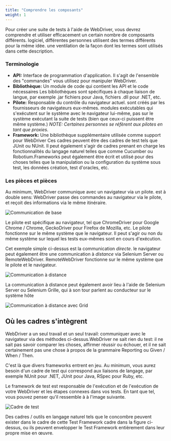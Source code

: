 ```yaml
---
title: "Comprendre les composants"
weight: 1
---
```


Pour créer une suite de tests à l'aide de WebDriver, vous devrez comprendre et
utiliser efficacement un certain nombre de composants différents.
logiciel, différentes personnes utilisent des termes différents pour la même idée.
une ventilation de la façon dont les termes sont utilisés dans cette description.

### Terminologie

* **API:** Interface de programmation d'application. Il s'agit de l'ensemble des "commandes"
vous utilisez pour manipuler WebDriver.
* **Bibliothèque:** Un module de code qui contient les API et le code nécessaires
Les bibliothèques sont spécifiques à chaque liaison de langue, par exemple .jar
fichiers pour Java, fichiers .dll pour .NET, etc.
* **Pilote:** Responsable du contrôle du navigateur actuel.
sont créés par les fournisseurs de navigateurs eux-mêmes.
modules exécutables qui s'exécutent sur le système avec le navigateur lui-même,
pas sur le système exécutant la suite de tests (bien que ceux-ci puissent être
même système.) _NOTE: Certaines personnes se réfèrent aux pilotes en tant que proxies._
* **Framework:** Une bibliothèque supplémentaire utilisée comme support pour WebDriver
Ces cadres peuvent être des cadres de test tels que JUnit ou NUnit.
Il peut également s'agir de cadres prenant en charge les fonctionnalités du langage naturel telles que
comme Cucumber ou Robotium.Frameworks peut également être écrit et utilisé pour
des choses telles que la manipulation ou la configuration du système sous test, les données
création, test d'oracles, etc.

### Les pièces et pièces

Au minimum, WebDriver communique avec un navigateur via un pilote.
est à double sens: WebDriver passe des commandes au navigateur via le pilote, et
reçoit des informations via le même itinéraire.

![Communication de base](/images/basic_comms.png?width=400px)

Le pilote est spécifique au navigateur, tel que ChromeDriver pour Google
Chrome / Chrome, GeckoDriver pour Firefox de Mozilla, etc. Le pilote fonctionne sur
le même système que le navigateur. Il peut s'agir ou non du même système sur lequel
les tests eux-mêmes sont en cours d'exécution.

Cet exemple simple ci-dessus est la communication _directe_.
le navigateur peut également être une communication à _distance_ via Selenium Server ou
RemoteWebDriver. RemoteWebDriver fonctionne sur le même système que le pilote
et le navigateur.

![Communication à distance](/images/remote_comms.png?width=400px)

La communication à distance peut également avoir lieu à l'aide de Selenium Server ou Selenium
Grille, qui à son tour parlent au conducteur sur le système hôte

![Communication à distance avec Grid](/images/remote_comms_server.png?width=400px)

## Où les cadres s'intègrent

WebDriver a un seul travail et un seul travail: communiquer avec le navigateur via
des méthodes ci-dessus.WebDriver ne sait rien du test: il ne sait pas
savoir comparer les choses, affirmer réussir ou échouer, et il ne sait certainement pas
une chose à propos de la grammaire Reporting ou Given / When / Then.

C'est là que divers frameworks entrent en jeu. Au minimum, vous aurez besoin d'un
cadre de test qui correspond aux liaisons de langage, par exemple NUnit pour .NET, JUnit
pour Java, RSpec pour Ruby, etc.

Le framework de test est responsable de l'exécution et de l'exécution de votre WebDriver
et les étapes connexes dans vos tests. En tant que tel, vous pouvez penser qu'il ressemble à
à l'image suivante.

![Cadre de test](/images/test_framework.png?width=400px)

Des cadres / outils en langage naturel tels que le concombre peuvent exister dans le cadre de cette
Test Framework cadre dans la figure ci-dessus, ou ils peuvent envelopper le Test Framework
entièrement dans leur propre mise en œuvre.
